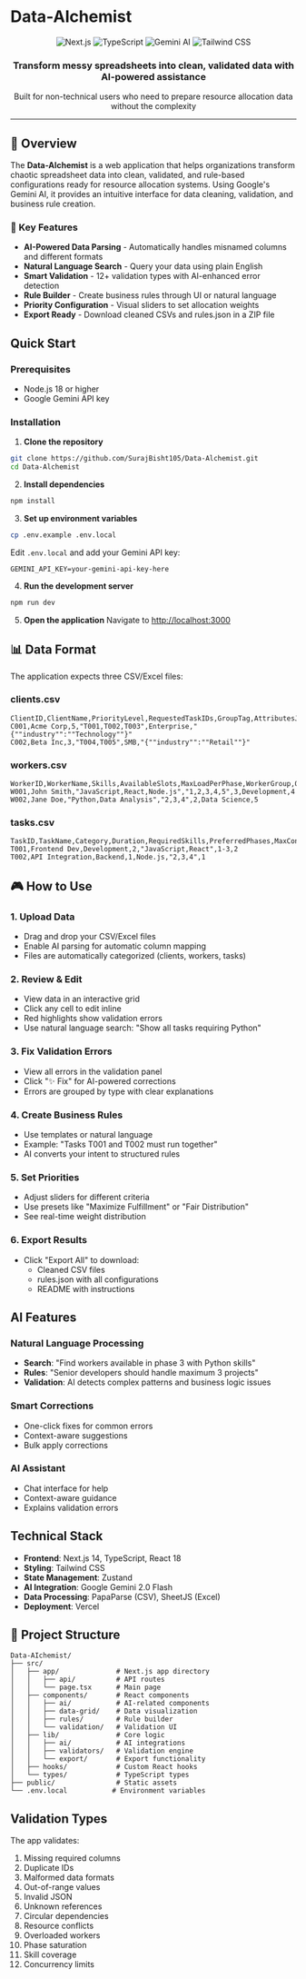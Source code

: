 # Data-AIchemist 

<div align="center">
  <img src="https://img.shields.io/badge/Next.js-14.1.0-black?style=for-the-badge&logo=next.js" alt="Next.js" />
  <img src="https://img.shields.io/badge/TypeScript-5.3.0-blue?style=for-the-badge&logo=typescript" alt="TypeScript" />
  <img src="https://img.shields.io/badge/Gemini-2.0_Flash-4285F4?style=for-the-badge&logo=google" alt="Gemini AI" />
  <img src="https://img.shields.io/badge/Tailwind-3.4.0-38B2AC?style=for-the-badge&logo=tailwind-css" alt="Tailwind CSS" />
</div>

<div align="center">
  <h3>Transform messy spreadsheets into clean, validated data with AI-powered assistance</h3>
  <p>Built for non-technical users who need to prepare resource allocation data without the complexity</p>
</div>

---

## 🎯 Overview

The **Data-AIchemist** is a web application that helps organizations transform chaotic spreadsheet data into clean, validated, and rule-based configurations ready for resource allocation systems. Using Google's Gemini AI, it provides an intuitive interface for data cleaning, validation, and business rule creation.

### 🌟 Key Features

- **AI-Powered Data Parsing** - Automatically handles misnamed columns and different formats
- **Natural Language Search** - Query your data using plain English
- **Smart Validation** - 12+ validation types with AI-enhanced error detection
- **Rule Builder** - Create business rules through UI or natural language
- **Priority Configuration** - Visual sliders to set allocation weights
- **Export Ready** - Download cleaned CSVs and rules.json in a ZIP file

##  Quick Start

### Prerequisites

- Node.js 18 or higher
- Google Gemini API key 

### Installation

1. **Clone the repository**
```bash
git clone https://github.com/SurajBisht105/Data-Alchemist.git
cd Data-Alchemist
```

2. **Install dependencies**
```bash
npm install
```

3. **Set up environment variables**
```bash
cp .env.example .env.local
```

Edit `.env.local` and add your Gemini API key:
```env
GEMINI_API_KEY=your-gemini-api-key-here
```

4. **Run the development server**
```bash
npm run dev
```

5. **Open the application**
Navigate to [http://localhost:3000](http://localhost:3000)

## 📊 Data Format

The application expects three CSV/Excel files:

### clients.csv
```csv
ClientID,ClientName,PriorityLevel,RequestedTaskIDs,GroupTag,AttributesJSON
C001,Acme Corp,5,"T001,T002,T003",Enterprise,"{""industry"":""Technology""}"
C002,Beta Inc,3,"T004,T005",SMB,"{""industry"":""Retail""}"
```

### workers.csv
```csv
WorkerID,WorkerName,Skills,AvailableSlots,MaxLoadPerPhase,WorkerGroup,QualificationLevel
W001,John Smith,"JavaScript,React,Node.js","1,2,3,4,5",3,Development,4
W002,Jane Doe,"Python,Data Analysis","2,3,4",2,Data Science,5
```

### tasks.csv
```csv
TaskID,TaskName,Category,Duration,RequiredSkills,PreferredPhases,MaxConcurrent
T001,Frontend Dev,Development,2,"JavaScript,React",1-3,2
T002,API Integration,Backend,1,Node.js,"2,3,4",1
```

## 🎮 How to Use

### 1. Upload Data
- Drag and drop your CSV/Excel files
- Enable AI parsing for automatic column mapping
- Files are automatically categorized (clients, workers, tasks)

### 2. Review & Edit
- View data in an interactive grid
- Click any cell to edit inline
- Red highlights show validation errors
- Use natural language search: "Show all tasks requiring Python"

### 3. Fix Validation Errors
- View all errors in the validation panel
- Click "✨ Fix" for AI-powered corrections
- Errors are grouped by type with clear explanations

### 4. Create Business Rules
- Use templates or natural language
- Example: "Tasks T001 and T002 must run together"
- AI converts your intent to structured rules

### 5. Set Priorities
- Adjust sliders for different criteria
- Use presets like "Maximize Fulfillment" or "Fair Distribution"
- See real-time weight distribution

### 6. Export Results
- Click "Export All" to download:
  - Cleaned CSV files
  - rules.json with all configurations
  - README with instructions

##  AI Features

### Natural Language Processing
- **Search**: "Find workers available in phase 3 with Python skills"
- **Rules**: "Senior developers should handle maximum 3 projects"
- **Validation**: AI detects complex patterns and business logic issues

### Smart Corrections
- One-click fixes for common errors
- Context-aware suggestions
- Bulk apply corrections

### AI Assistant
- Chat interface for help
- Context-aware guidance
- Explains validation errors

##  Technical Stack

- **Frontend**: Next.js 14, TypeScript, React 18
- **Styling**: Tailwind CSS
- **State Management**: Zustand
- **AI Integration**: Google Gemini 2.0 Flash
- **Data Processing**: PapaParse (CSV), SheetJS (Excel)
- **Deployment**: Vercel

## 📁 Project Structure

```
Data-AIchemist/
├── src/
│   ├── app/              # Next.js app directory
│   │   ├── api/          # API routes
│   │   └── page.tsx      # Main page
│   ├── components/       # React components
│   │   ├── ai/           # AI-related components
│   │   ├── data-grid/    # Data visualization
│   │   ├── rules/        # Rule builder
│   │   └── validation/   # Validation UI
│   ├── lib/              # Core logic
│   │   ├── ai/           # AI integrations
│   │   ├── validators/   # Validation engine
│   │   └── export/       # Export functionality
│   ├── hooks/            # Custom React hooks
│   └── types/            # TypeScript types
├── public/               # Static assets
└── .env.local           # Environment variables
```

##  Validation Types

The app validates:
1. Missing required columns
2. Duplicate IDs
3. Malformed data formats
4. Out-of-range values
5. Invalid JSON
6. Unknown references
7. Circular dependencies
8. Resource conflicts
9. Overloaded workers
10. Phase saturation
11. Skill coverage
12. Concurrency limits
